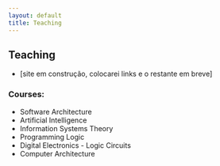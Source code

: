 ```yaml
---
layout: default
title: Teaching
---
```


## Teaching
* [site em construção, colocarei links e o restante em breve]

### Courses:
* Software Architecture
* Artificial Intelligence
* Information Systems Theory
* Programming Logic
* Digital Electronics - Logic Circuits
* Computer Architecture
